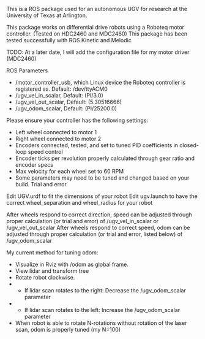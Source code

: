 This is a ROS package used for an autonomous UGV for research at the University of Texas at Arlington.

This package works on differential drive robots using a Roboteq motor controller. (Tested on HDC2460 and MDC2460)
This package has been tested successfully with ROS Kinetic and Melodic

TODO: At a later date, I will add the configuration file for my motor driver (MDC2460)

ROS Parameters
* /motor_controller_usb, which Linux device the Roboteq controller is registered as. Default: /dev/ttyACM0
* /ugv_vel_in_scalar, Default: (PI/3.0)
* /ugv_vel_out_scalar, Default: (5.30516666)
* /ugv_odom_scalar, Default: (PI/25200.0)
        
Please ensure your controller has the following settings:
* Left wheel connected to motor 1
* Right wheel connected to motor 2
* Encoders connected, tested, and set to tuned PID coefficients in closed-loop speed control
* Encoder ticks per revolution properly calculated through gear ratio and encoder specs
* Max velocity for each wheel set to 60 RPM
* Some parameters may need to be tuned and changed based on your build. Trial and error.

Edit UGV.urdf to fit the dimensions of your robot
Edit ugv.launch to have the correct wheel_separation and wheel_radius for your robot

After wheels respond to correct direction, speed can be adjusted through proper calculation (or trial and error) of /ugv_vel_in_scalar or /ugv_vel_out_scalar
After wheels respond to correct speed, odom can be adjusted through proper calculation (or trial and error, listed below) of /ugv_odom_scalar

My current method for tuning odom:
* Visualize in Rviz with /odom as global frame.
* View lidar and transform tree
* Rotate robot clockwise.
* * If lidar scan rotates to the right: Decrease the /ugv_odom_scalar parameter
* * If lidar scan rotates to the left:  Increase the /ugv_odom_scalar parameter
* When robot is able to rotate N-rotations without rotation of the laser scan, odom is properly tuned (my N=100)
